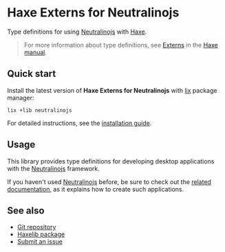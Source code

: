 # Haxe Externs for Neutralinojs
Type definitions for using [Neutralinojs](https://neutralino.js.org) with [Haxe](https://haxe.org).

> For more information about type definitions, see [Externs](https://haxe.org/manual/lf-externs.html) in the [Haxe manual](https://haxe.org/manual).

## Quick start
Install the latest version of **Haxe Externs for Neutralinojs** with [lix](https://github.com/lix-pm/lix.client) package manager:

```shell
lix +lib neutralinojs
```

For detailed instructions, see the [installation guide](installation.md).

## Usage
This library provides type definitions for developing desktop applications with the [Neutralinojs](https://neutralino.js.org) framework.

If you haven't used [Neutralinojs](https://neutralino.js.org) before, be sure to check out the [related documentation](https://neutralino.js.org/docs), as it explains how to create such applications.

## See also
- [Git repository](https://github.com/cedx/neutralinojs.hx)
- [Haxelib package](https://lib.haxe.org/p/neutralinojs)
- [Submit an issue](https://github.com/cedx/neutralinojs.hx/issues)
